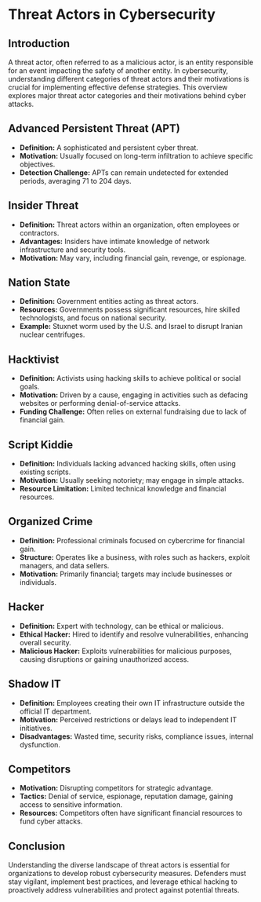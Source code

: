 # Threat Actors in Cybersecurity

## Introduction
A threat actor, often referred to as a malicious actor, is an entity responsible for an event impacting the safety of another entity. In cybersecurity, understanding different categories of threat actors and their motivations is crucial for implementing effective defense strategies. This overview explores major threat actor categories and their motivations behind cyber attacks.

## Advanced Persistent Threat (APT)
- **Definition:** A sophisticated and persistent cyber threat.
- **Motivation:** Usually focused on long-term infiltration to achieve specific objectives.
- **Detection Challenge:** APTs can remain undetected for extended periods, averaging 71 to 204 days.

## Insider Threat
- **Definition:** Threat actors within an organization, often employees or contractors.
- **Advantages:** Insiders have intimate knowledge of network infrastructure and security tools.
- **Motivation:** May vary, including financial gain, revenge, or espionage.

## Nation State
- **Definition:** Government entities acting as threat actors.
- **Resources:** Governments possess significant resources, hire skilled technologists, and focus on national security.
- **Example:** Stuxnet worm used by the U.S. and Israel to disrupt Iranian nuclear centrifuges.

## Hacktivist
- **Definition:** Activists using hacking skills to achieve political or social goals.
- **Motivation:** Driven by a cause, engaging in activities such as defacing websites or performing denial-of-service attacks.
- **Funding Challenge:** Often relies on external fundraising due to lack of financial gain.

## Script Kiddie
- **Definition:** Individuals lacking advanced hacking skills, often using existing scripts.
- **Motivation:** Usually seeking notoriety; may engage in simple attacks.
- **Resource Limitation:** Limited technical knowledge and financial resources.

## Organized Crime
- **Definition:** Professional criminals focused on cybercrime for financial gain.
- **Structure:** Operates like a business, with roles such as hackers, exploit managers, and data sellers.
- **Motivation:** Primarily financial; targets may include businesses or individuals.

## Hacker
- **Definition:** Expert with technology, can be ethical or malicious.
- **Ethical Hacker:** Hired to identify and resolve vulnerabilities, enhancing overall security.
- **Malicious Hacker:** Exploits vulnerabilities for malicious purposes, causing disruptions or gaining unauthorized access.

## Shadow IT
- **Definition:** Employees creating their own IT infrastructure outside the official IT department.
- **Motivation:** Perceived restrictions or delays lead to independent IT initiatives.
- **Disadvantages:** Wasted time, security risks, compliance issues, internal dysfunction.

## Competitors
- **Motivation:** Disrupting competitors for strategic advantage.
- **Tactics:** Denial of service, espionage, reputation damage, gaining access to sensitive information.
- **Resources:** Competitors often have significant financial resources to fund cyber attacks.

## Conclusion
Understanding the diverse landscape of threat actors is essential for organizations to develop robust cybersecurity measures. Defenders must stay vigilant, implement best practices, and leverage ethical hacking to proactively address vulnerabilities and protect against potential threats.
